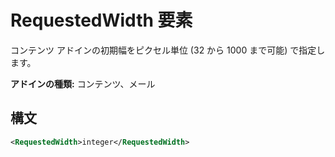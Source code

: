 # <a name="requestedwidth-element"></a>RequestedWidth 要素

コンテンツ アドインの初期幅をピクセル単位 (32 から 1000 まで可能) で指定します。

**アドインの種類:** コンテンツ、メール

## <a name="syntax"></a>構文

```XML
<RequestedWidth>integer</RequestedWidth>
```

